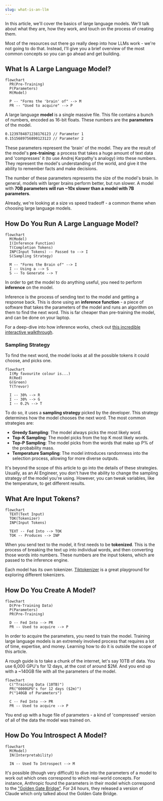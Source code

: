 ```yaml
---
slug: what-is-an-llm
---
```


In this article, we'll cover the basics of large language models. We'll talk about what they are, how they work, and touch on the process of creating them.

Most of the resources out there go really deep into how LLMs work - we're not going to do that. Instead, I'll give you a brief overview of the most common concepts so you can go ahead and get building.

## What Is A Large Language Model?

```mermaid
flowchart
  PR(Pre-Training)
  P(Parameters)
  M(Model)

  P -- "Forms the 'brain' of" --> M
  PR -- "Used to acquire" --> P
```

A large language **model** is a single massive file. This file contains a bunch of numbers, encoded as 16-bit floats. These numbers are the **parameters** of the model.

```txt
0.1239784871238176123 // Parameter 1
0.1515689756890123123 // Parameter 2
```

These parameters represent the 'brain' of the model. They are the result of the model's **pre-training**: a process that takes a huge amount of text data and 'compresses' it (to use Andrej Karpathy's analogy) into these numbers. They represent the model's understanding of the world, and give it the ability to remember facts and make decisions.

The number of these parameters represents the size of the model's brain. In general, models with larger brains perform better, but run slower. A model with **70B parameters will run ~10x slower than a model with 7B parameters**.

Already, we're looking at a size vs speed tradeoff - a common theme when choosing large language models.

## How Do You Run A Large Language Model?

```mermaid
flowchart
  M(Model)
  I(Inference Function)
  T(Completion Tokens)
  INP(Input Tokens) -- Passed to --> I
  S(Sampling Strategy)

  M -- "Forms the Brain of" --> I
  I -- Using a --> S
  S -- To Generate --> T
```

In order to get the model to do anything useful, you need to perform **inference** on the model.

Inference is the process of sending text to the model and getting a response back. This is done using an **inference function** - a piece of software that takes the parameters of the model and runs an algorithm on them to find the next word. This is far cheaper than pre-training the model, and can be done on your laptop.

For a deep-dive into how inference works, check out [this incredible interactive walkthrough](https://bbycroft.net/llm).

### Sampling Strategy

To find the next word, the model looks at all the possible tokens it could choose, and picks one.

```mermaid
flowchart
  I(My favourite colour is...)
  R(Red)
  G(Green)
  T(Trevor)

  I -- 30% --> R
  I -- 30% --> G
  I -- 0.2% --> T
```

To do so, it uses a **sampling strategy** picked by the developer. This strategy determines how the model chooses the next word. The most common strategies are:

- **Greedy Sampling**: The model always picks the most likely word.
- **Top-K Sampling**: The model picks from the top K most likely words.
- **Top-P Sampling**: The model picks from the words that make up P% of the probability mass.
- **Temperature Sampling**: The model introduces randomness into the selection process, allowing for more diverse outputs.

It's beyond the scope of this article to go into the details of these strategies. Usually, as an AI Engineer, you don't have the ability to change the sampling strategy of the model you're using. However, you can tweak variables, like the temperature, to get different results.

## What Are Input Tokens?

```mermaid
flowchart
  TEXT(Text Input)
  TOK(Tokenizer)
  INP(Input Tokens)

  TEXT -- Fed Into --> TOK
  TOK -- Produces --> INP
```

When you send text to the model, it first needs to be **tokenized**. This is the process of breaking the text up into individual words, and then converting those words into numbers. These numbers are the input tokens, which are passed to the inference engine.

Each model has its own tokenizer. [Tiktokenizer](https://tiktokenizer.vercel.app/) is a great playground for exploring different tokenizers.

## How Do You Create A Model?

```mermaid
flowchart
  D(Pre-Training Data)
  P(Parameters)
  PR(Pre-Training)

  D -- Fed Into --> PR
  PR -- Used to acquire --> P
```

In order to acquire the parameters, you need to train the model. Training large language models is an extremely involved process that requires a lot of time, expertise, and money. Learning how to do it is outside the scope of this article.

A rough guide is to take a chunk of the internet, let's say 10TB of data. You use 6,000 GPU's for 12 days, at the cost of around $2M. And you end up with a ~140GB file with all the parameters of the model.

```mermaid
flowchart
  C("Training Data (10TB)")
  PR("6000GPU's for 12 days ($2m)")
  P("140GB of Parameters")

  C -- Fed Into --> PR
  PR -- Used to acquire --> P
```

You end up with a huge file of parameters - a kind of 'compressed' version of all of the data the model was trained on.

## How Do You Introspect A Model?

```mermaid
flowchart
  M(Model)
  IN(Interpretability)

  IN -- Used To Introspect --> M
```

It's possible (though very difficult) to dive into the parameters of a model to work out which ones correspond to which real-world concepts. For instance, Anthropic found the parameters in their model which correspond to the ["Golden Gate Bridge"](https://www.anthropic.com/news/golden-gate-claude). For 24 hours, they released a version of Claude which only talked about the Golden Gate Bridge.

